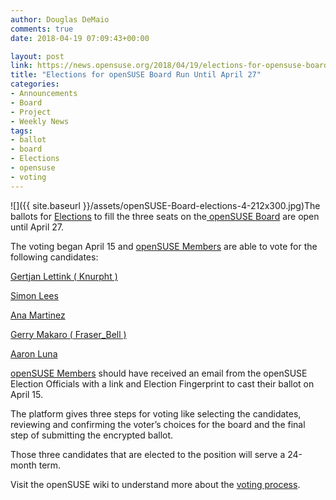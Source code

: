 ```yaml
---
author: Douglas DeMaio
comments: true
date: 2018-04-19 07:09:43+00:00

layout: post
link: https://news.opensuse.org/2018/04/19/elections-for-opensuse-board-run-until-april-27/
title: "Elections for openSUSE Board Run Until April 27"
categories:
- Announcements
- Board
- Project
- Weekly News
tags:
- ballot
- board
- Elections
- opensuse
- voting
---
```

![]({{ site.baseurl }}/assets/openSUSE-Board-elections-4-212x300.jpg)The ballots for [Elections](https://en.opensuse.org/openSUSE:Board_election) to fill the three seats on the[ openSUSE Board](https://en.opensuse.org/openSUSE:Board) are open until April 27.

The voting began April 15 and [openSUSE Members](https://en.opensuse.org/openSUSE:Members) are able to vote for the following candidates:

[Gertjan Lettink ( Knurpht )](https://en.opensuse.org/openSUSE:Board_election_2018_platform_Knurpht)

[Simon Lees](https://en.opensuse.org/openSUSE:Board_election_2018_platform_simotek)

[Ana Martinez](http://anamaria.martinezgomez.name/2018/03/19/opensuse-board.html)

[Gerry Makaro ( Fraser_Bell )](https://en.opensuse.org/openSUSE:Board_election_2018_platform_Fraser_Bell)

[Aaron Luna](http://www.opensusemexico.com/2018/03/running-for-opensuse-board-election-2018.html)

[openSUSE Members](https://en.opensuse.org/openSUSE:Members) should have received an email from the openSUSE Election Officials with a link and Election Fingerprint to cast their ballot on April 15.

The platform gives three steps for voting like selecting the candidates, reviewing and confirming the voter’s choices for the board and the final step of submitting the encrypted ballot.

Those three candidates that are elected to the position will serve a 24-month term.

Visit the openSUSE wiki to understand more about the [voting process](https://en.opensuse.org/openSUSE:Membership_officials#Process).		
